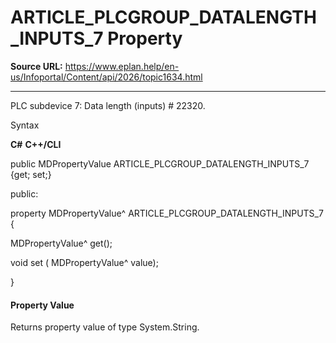 # ARTICLE_PLCGROUP_DATALENGTH_INPUTS_7 Property

**Source URL:** https://www.eplan.help/en-us/Infoportal/Content/api/2026/topic1634.html

---

PLC subdevice 7: Data length (inputs) # 22320.

Syntax

**C#**
**C++/CLI**


public MDPropertyValue ARTICLE_PLCGROUP_DATALENGTH_INPUTS_7 {get; set;}

public:

property MDPropertyValue^ ARTICLE_PLCGROUP_DATALENGTH_INPUTS_7 {

   MDPropertyValue^ get();

   void set (    MDPropertyValue^ value);

}


#### Property Value

Returns property value of type System.String.
